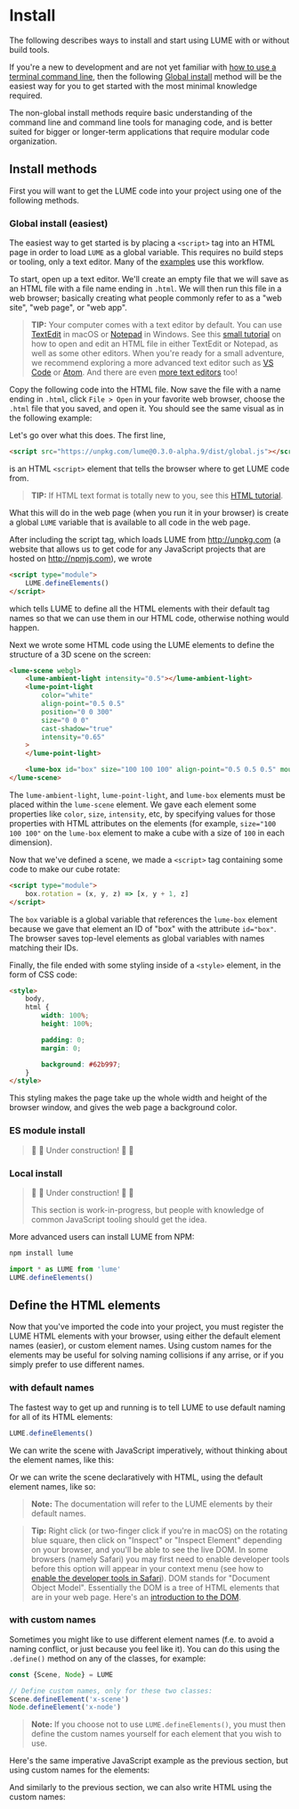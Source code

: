 # Install

The following describes ways to install and start using LUME with or
without build tools.

If you're a new to development and are not yet familiar with [how to use a
terminal command
line](https://www.davidbaumgold.com/tutorials/command-line/), then the
following [Global install](#global-install-easiest) method will be the easiest way
for you to get started with the most minimal knowledge required.

The non-global install methods require basic understanding of the command line
and command line tools for managing code, and is better suited for bigger or
longer-term applications that require modular code organization.

## Install methods

First you will want to get the LUME code into your project using one of the following methods.

### Global install (easiest)

The easiest way to get started is by placing a `<script>` tag into an HTML
page in order to load `LUME` as a global variable. This requires no build
steps or tooling, only a text editor. Many of the
[examples](/examples/hello3d.md) use this workflow.

To start, open up a text editor. We'll create an empty file that we will save
as an HTML file with a file name ending in `.html`. We will then run this
file in a web browser; basically creating what people commonly refer to as a
"web site", "web page", or "web app".

> **TIP:** Your computer comes with a text editor by default. You can use
> [TextEdit](https://support.apple.com/guide/textedit/work-with-html-documents-txted0b6cd61/1.15/mac/10.15)
> in macOS or
> [Notepad](https://www.microsoft.com/en-us/p/windows-notepad/9msmlrh6lzf3) in
> Windows. See this [small tutorial](https://www.wikihow.com/Edit-HTML-Files)
> on how to open and edit an HTML file in either TextEdit or Notepad, as well
> as some other editors. When you're ready for a small adventure, we recommend
> exploring a more advanced text editor such as [VS
> Code](https://code.visualstudio.com) or [Atom](https://atom.io). And there
> are even [more text
> editors](https://www.google.com/search?q=best%20text%20editors%20for%20code&cad=h)
> too!

Copy the following code into the HTML file. Now save the file with a name ending in `.html`, click `File > Open` in
your favorite web browser, choose the `.html` file that you saved, and open
it. You should see the same visual as in the following example:

<div id="globalInstall"></div>

Let's go over what this does. The first line,

```html
<script src="https://unpkg.com/lume@0.3.0-alpha.9/dist/global.js"></script>
```

is an HTML `<script>` element that tells the browser where to get LUME code from.

> **TIP:** If HTML text format is totally new to you, see this [HTML
> tutorial](https://html.com).

What this will do in the web page (when you run it in your browser) is create
a global `LUME` variable that is available to all code in the web page.

After including the script tag, which loads LUME from http://unpkg.com (a
website that allows us to get code for any JavaScript projects that are
hosted on http://npmjs.com), we wrote

```html
<script type="module">
	LUME.defineElements()
</script>
```

which tells LUME to define all the HTML elements with their default tag names
so that we can use them in our HTML code, otherwise nothing would happen.

Next we wrote some HTML code using the LUME elements to define the structure
of a 3D scene on the screen:

```html
<lume-scene webgl>
	<lume-ambient-light intensity="0.5"></lume-ambient-light>
	<lume-point-light
		color="white"
		align-point="0.5 0.5"
		position="0 0 300"
		size="0 0 0"
		cast-shadow="true"
		intensity="0.65"
	>
	</lume-point-light>

	<lume-box id="box" size="100 100 100" align-point="0.5 0.5 0.5" mount-point="0.5 0.5 0.5"> </lume-box>
</lume-scene>
```

The `lume-ambient-light`, `lume-point-light`, and `lume-box` elements must be placed
within the `lume-scene` element. We gave each element some properties like
`color`, `size`, `intensity`, etc, by specifying values for those properties
with HTML attributes on the elements (for example, `size="100 100 100"` on
the `lume-box` element to make a cube with a size of `100` in each dimension).

<!-- TODO: add a tip about 3D space, dimensions, etc, here. -->

Now that we've defined a scene, we made a `<script>` tag containing some code
to make our cube rotate:

```html
<script type="module">
	box.rotation = (x, y, z) => [x, y + 1, z]
</script>
```

The `box` variable is a global variable that references the `lume-box` element
because we gave that element an ID of "box" with the attribute `id="box"`.
The browser saves top-level elements as global variables with names matching
their IDs.

<!-- TODO: Add a tip here about JavaScript programming. -->

Finally, the file ended with some styling inside of a `<style>` element, in the form of CSS code:

```html
<style>
	body,
	html {
		width: 100%;
		height: 100%;

		padding: 0;
		margin: 0;

		background: #62b997;
	}
</style>
```

This styling makes the page take up the whole width and height of the browser
window, and gives the web page a background color.

<!-- TODO: Add a tip here regarding CSS, link to a tutorial. -->

### ES module install

> :construction: :hammer: Under construction! :hammer: :construction:

### Local install

> :construction: :hammer: Under construction! :hammer: :construction:
>
> This section is work-in-progress, but people with knowledge of common JavaScript tooling should get the idea.

More advanced users can install LUME from NPM:

```bash
npm install lume
```

```js
import * as LUME from 'lume'
LUME.defineElements()
```

## Define the HTML elements

Now that you've imported the code into your project, you must register the LUME
HTML elements with your browser, using either the default element names
(easier), or custom element names. Using custom names for the elements may be
useful for solving naming collisions if any arrise, or if you simply prefer to
use different names.

### with default names

The fastest way to get up and running is to tell LUME to use default naming
for all of its HTML elements:

```js
LUME.defineElements()
```

We can write the scene with JavaScript imperatively, without thinking about
the element names, like this:

<div id="defaultNamesImperative"></div>

Or we can write the scene declaratively with HTML, using the default element
names, like so:

<div id="defaultNamesDeclarative"></div>

> **Note:** The documentation will refer to the LUME elements by their default names.

> **Tip:** Right click (or two-finger click if you're in macOS) on the
> rotating blue square, then click on "Inspect" or "Inspect Element" depending
> on your browser, and you'll be able to see the live DOM. In some browsers
> (namely Safari) you may first need to enable developer tools before this
> option will appear in your context menu (see how to [enable the developer
> tools in
> Safari](https://developer.apple.com/library/archive/documentation/NetworkingInternetWeb/Conceptual/Web_Inspector_Tutorial/EnableWebInspector/EnableWebInspector.html)).
> DOM stands for "Document Object Model". Essentially the DOM is a tree of HTML
> elements that are in your web page. Here's an [introduction to the
> DOM](https://developer.mozilla.org/en-US/docs/Web/API/Document_Object_Model/Introduction).

### with custom names

Sometimes you might like to use different element names (f.e. to avoid a
naming conflict, or just because you feel like it). You can do this using the
`.define()` method on any of the classes, for example:

```js
const {Scene, Node} = LUME

// Define custom names, only for these two classes:
Scene.defineElement('x-scene')
Node.defineElement('x-node')
```

> **Note:** If you choose not to use `LUME.defineElements()`, you must then
> define the custom names yourself for each element that you wish to use.

Here's the same imperative JavaScript example as the previous section, but
using custom names for the elements:

<div id="customNamesImperative"></div>

And similarly to the previous section, we can also write HTML using the
custom names:

<div id="customNamesDeclarative"></div>

<script>
new Vue({
  el: '#globalInstall',
  template: '<live-code :template="code" :autorun="true" mode="html>iframe" />',
  data: {
    code:
`<script src="https://unpkg.com/lume@0.3.0-alpha.9/dist/global.js"><\/script>

<script type=module>
    LUME.defineElements()
<\/script>

<!-- This defines the structure of a 3D scene with some lighting, and a 3D
cube in the middle of the view: -->
<lume-scene webgl>
	<lume-ambient-light intensity="0.5"></lume-ambient-light>
	<lume-point-light color="white" align-point="0.5 0.5" position="0 0 300" size="0 0 0" cast-shadow="true" intensity="0.65">
	</lume-point-light>

	<lume-box id="box" size="100 100 100" align-point="0.5 0.5 0.5" mount-point="0.5 0.5 0.5"> </lume-box>
</lume-scene>

<!-- Now we give the cube a basic rotation around the Y axis: -->
<script type=module>
	box.rotation = (x, y, z) => [x, y + 1, z]
<\/script>

<!-- Finally, default styling to the document: -->
<style>
	body,
	html {
		/*
		 * Make the root elements take full width/height of the window. Some browsers
		 * don't do this by default, so let's ensure that it we explicitly define
		 * it:
		 */
		width: 100%;
		height: 100%;

		/*
		 * Also remove default padding and margin. These changes give you a
		 * consistent experience across browsers, which are quirky.
		 */
		padding: 0;
		margin: 0;

		/* Let's set the background color of the web site using a hex code: */
		background: #62b997;
	}
</style>`

},
})

new Vue({
el: '#defaultNamesImperative',
template: '<live-code :template="code" :autorun="true" mode="html>iframe" />',
data: {
code:
`<script src="https://unpkg.com/lume@0.3.0-alpha.9/dist/global.js"><\/script>

<script type=module>
  LUME.defineElements()

  const {Scene, Node} = LUME
  const scene = new Scene()

  const node = new Node().set({
    position: [50, 50, 0], // X, Y, and Z position
    size: [100, 100, 0], // X, Y, and Z size
  })

  node.style.background = 'cornflowerblue'
  scene.append(node)
  document.body.append(scene)
  node.rotation = (x, y, z) => [x, y + 1, z]

  // The code outputs these elements to the DOM:
  // <body>
  //   <lume-scene>
  //     <lume-element3d position="50 50 0" size="100 100 0"></lume-element3d>
  //   </lume-scene>
  // </body>
<\/script>

<style>
  body, html {width: 100%; height: 100%; padding: 0; margin: 0}
</style>`

},
})

new Vue({
el: '#defaultNamesDeclarative',
template: '<live-code :template="code" :autorun="true" mode="html>iframe" />',
data: {
code:
`<script src="https://unpkg.com/lume@0.3.0-alpha.9/dist/global.js"><\/script>

<lume-scene>
  <lume-element3d id="node" position="50 50" size="100 100"></lume-element3d>
</lume-scene>

<script type=module>
  LUME.defineElements()
  document.getElementById('node').rotation = (x, y, z) => [x, y + 1, z]
<\/script>

<style>
  body, html {width: 100%; height: 100%; padding: 0; margin: 0;}
  #node {background: cornflowerblue;}
</style>`

},
})

new Vue({
el: '#customNamesImperative',
template: '<live-code :template="code" :autorun="true" mode="html>iframe" />',
data: {
code:
`<script src="https://unpkg.com/lume@0.3.0-alpha.9/dist/global.js"><\/script>

<script type=module>
  const {Scene, Node} = LUME

  // Define custom names, only for these two classes:
  Scene.defineElement('x-scene')
  Node.defineElement('x-node')

  const scene = new Scene()

  const node = new Node().set({
    position: [50, 50, 0], // X, Y, and Z position
    size: [100, 100, 0], // X, Y, and Z size
  })

  node.style.background = 'cornflowerblue'
  scene.append(node)
  document.body.append(scene)
  node.rotation = (x, y, z) => [x, y + 1, z]

  // The code outputs these elements to the DOM:
  // <body>
  //   <x-scene>
  //     <x-node position="50 50 0" size="100 100 0"></x-node>
  //   </x-scene>
  // </body>
<\/script>

<style>
  body, html {width: 100%; height: 100%; padding: 0; margin: 0}
</style>`

},
})

new Vue({
el: '#customNamesDeclarative',
template: '<live-code :template="code" :autorun="true" mode="html>iframe" />',
data: {
code:
`<script src="https://unpkg.com/lume@0.3.0-alpha.9/dist/global.js"><\/script>

<x-scene>
  <x-node id="node" position="50 50" size="100 100"></x-node>
</x-scene>

<script type=module>
  const {Scene, Node} = LUME

  // Define custom names, only for these two classes:
  Scene.defineElement('x-scene')
  Node.defineElement('x-node')

  document.getElementById('node').rotation = (x, y, z) => [x, y + 1, z]
<\/script>

<style>
  body, html {width: 100%; height: 100%; padding: 0; margin: 0;}
  #node {background: cornflowerblue;}
</style>`

},
})
</script>
